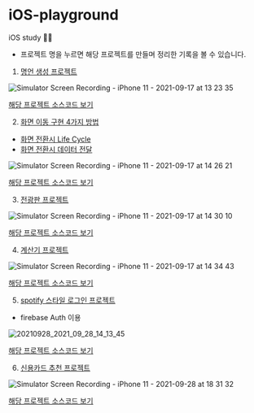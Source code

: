 # iOS-playground
iOS study 👩‍💻
* 프로젝트 명을 누르면 해당 프로젝트를 만들며 정리한 기록을 볼 수 있습니다.

1. [명언 생성 프로젝트](https://yesiamnahee.tistory.com/114?category=886482)

![Simulator Screen Recording - iPhone 11 - 2021-09-17 at 13 23 35](https://user-images.githubusercontent.com/53509789/133731373-1082be73-ac2e-40d2-bfd2-eb8223295631.gif)

[해당 프로젝트 소스코드 보기](https://github.com/k-nh/iOS-playground/tree/master/QuotesGenerator)


2. [화면 이동 구현 4가지 방법](https://yesiamnahee.tistory.com/110?category=886482)
+ [화면 전환시 Life Cycle](https://yesiamnahee.tistory.com/111?category=886482)
+ [화면 전환시 데이터 전달](https://yesiamnahee.tistory.com/112?category=886482)

![Simulator Screen Recording - iPhone 11 - 2021-09-17 at 14 26 21](https://user-images.githubusercontent.com/53509789/133732286-dd6b4362-c8ed-4b4f-aac7-c2149a11fd3c.gif)

[해당 프로젝트 소스코드 보기](https://github.com/k-nh/iOS-playground/tree/master/ScreenTransitionExample)


3. [전광판 프로젝트](https://yesiamnahee.tistory.com/115)

![Simulator Screen Recording - iPhone 11 - 2021-09-17 at 14 30 10](https://user-images.githubusercontent.com/53509789/133731321-72b97a4d-f8ed-48c1-9e32-bd42eb16e604.gif)

[해당 프로젝트 소스코드 보기](https://github.com/k-nh/iOS-playground/tree/master/LedBoard)


4. [계산기 프로젝트](https://yesiamnahee.tistory.com/116)

![Simulator Screen Recording - iPhone 11 - 2021-09-17 at 14 34 43](https://user-images.githubusercontent.com/53509789/133731244-e6e90aa6-ab08-425d-9b3a-1e9476d536ba.gif)

[해당 프로젝트 소스코드 보기](https://github.com/k-nh/iOS-playground/tree/master/Calculator)


5. [spotify 스타일 로그인 프로젝트](https://yesiamnahee.tistory.com/117)
- firebase Auth 이용

![20210928_2021_09_28_14_13_45](https://user-images.githubusercontent.com/53509789/135060521-e6419a06-9185-45fa-bfe3-a805aea1c943.gif)

[해당 프로젝트 소스코드 보기](https://github.com/k-nh/iOS-playground/tree/master/LoginProject)


6. [신용카드 추천 프로젝트](https://yesiamnahee.tistory.com/118)

![Simulator Screen Recording - iPhone 11 - 2021-09-28 at 18 31 32](https://user-images.githubusercontent.com/53509789/135062420-8d227241-0664-4b75-b3f4-37fc9dd06176.gif)

[해당 프로젝트 소스코드 보기](https://github.com/k-nh/iOS-playground/tree/master/CreditCardRecommendList)
